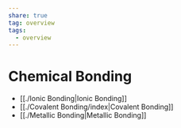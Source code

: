 ```yaml
---
share: true
tag: overview
tags:
  - overview
---
```



# Chemical Bonding

- [[./Ionic Bonding|Ionic Bonding]]
- [[./Covalent Bonding/index|Covalent Bonding]]
- [[./Metallic Bonding|Metallic Bonding]]
